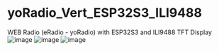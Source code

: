 # yoRadio_Vert_ESP32S3_ILI9488
WEB Radio (eRadio - yoRadio) with ESP32S3 and ILI9488 TFT Display
![image](https://github.com/user-attachments/assets/d085e140-6788-4be0-9e40-b3980453a0fd)
![image](https://github.com/user-attachments/assets/7f0d565c-8e2b-4092-a443-fae15ff33d2e)
![image](https://github.com/user-attachments/assets/f4ec4a73-6334-437f-a408-03435e249edd)


